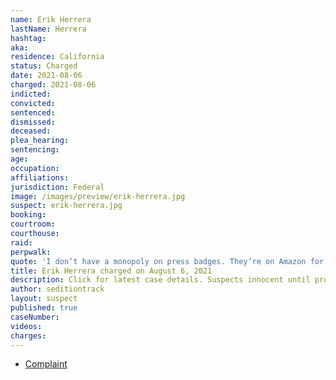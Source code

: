 ```yaml
---
name: Erik Herrera
lastName: Herrera
hashtag:
aka:
residence: California
status: Charged
date: 2021-08-06
charged: 2021-08-06
indicted:
convicted:
sentenced:
dismissed:
deceased:
plea_hearing:
sentencing:
age:
occupation:
affiliations:
jurisdiction: Federal
image: /images/preview/erik-herrera.jpg
suspect: erik-herrera.jpg
booking:
courtroom:
courthouse:
raid:
perpwalk:
quote: 'I don’t have a monopoly on press badges. They’re on Amazon for like $8 ... No special permission to buy.'
title: Erik Herrera charged on August 6, 2021
description: Click for latest case details. Suspects innocent until proven guilty.
author: seditiontrack
layout: suspect
published: true
caseNumber:
videos:
charges:
---
```

- [Complaint](https://extremism.gwu.edu/sites/g/files/zaxdzs2191/f/Erik%20Herrera%20Criminal%20Complaint.pdf)
